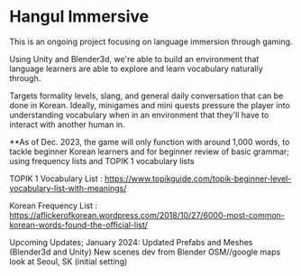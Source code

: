 # Hangul Immersive

This is an ongoing project focusing on language immersion through gaming. 


Using Unity and Blender3d, we're able to build an environment that language learners are able to explore and learn vocabulary naturally through.

Targets formality levels, slang, and general daily conversation that can be done in Korean.  Ideally, minigames and mini quests pressure the player into understanding vocabulary when in an environment that they'll have to interact with another human in. 


**As of Dec. 2023, the game will only function with around 1,000 words, to tackle beginner Korean learners and for beginner review of basic grammar; using frequency lists and TOPIK 1 vocabulary lists


TOPIK 1 Vocabulary List : https://www.topikguide.com/topik-beginner-level-vocabulary-list-with-meanings/


Korean Frequency List : https://aflickerofkorean.wordpress.com/2018/10/27/6000-most-common-korean-words-found-the-official-list/

Upcoming Updates; January 2024:
  Updated Prefabs and Meshes (Blender3d and Unity)
  New scenes dev from Blender OSM//google maps look at Seoul, SK (initial setting)
